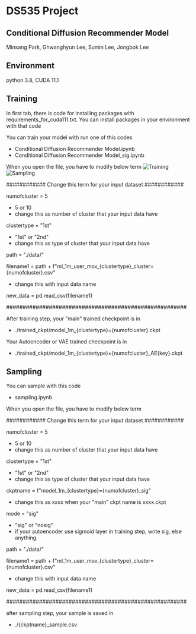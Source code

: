 # DS535 Project
## Conditional Diffusion Recommender Model
Minsang Park, Ghwanghyun Lee, Sumin Lee, Jongbok Lee

## Environment
python 3.8, CUDA 11.1

## Training
In first tab, there is code for installing packages with requirements_for_cuda111.txt. 
You can install packages in your environment with that code

You can train your model with run one of this codes

  * Conditional Diffusion Recommender Model.ipynb
  * Conditional Diffusion Recommender Model_sig.ipynb

When you open the file, you have to modify below term
![Training](https://i.ibb.co/Z8SDXCD/image.png)
![Sampling](https://i.ibb.co/pQFVGfD/2.png)

############ Change this term for your input dataset ############

numofcluster = 5               
* 5 or 10
* change this as number of cluster that your input data have


clustertype = "1st"            
* "1st" or "2nd"
* change this as type of cluster that your input data have

path = "./data/"

filename1 = path + f"ml_1m_user_mov_{clustertype}_cluster={numofcluster}.csv" 
* change this with input data name

new_data = pd.read_csv(filename1)

#######################################################


After training step, your "main" trained checkpoint is in 
* ./trained_ckpt/model_1m_{clustertype}={numofcluster}.ckpt

Your Autoencoder or VAE trained checkpoint is in 
* ./trained_ckpt/model_1m_{clustertype}={numofcluster}_AE{key}.ckpt

## Sampling
You can sample with this code

  * sampling.ipynb

When you open the file, you have to modify below term

############ Change this term for your input dataset ############

numofcluster = 5               
* 5 or 10
* change this as number of cluster that your input data have

clustertype = "1st"
* "1st" or "2nd"
* change this as type of cluster that your input data have

ckptname = f"model_1m_{clustertype}={numofcluster}_sig"  
* change this as xxxx when your "main" ckpt name is xxxx.ckpt

mode = "sig"
* "sig" or "nosig"
* if your autoencoder use sigmoid layer in training step, write sig, else anything.

path = "./data/"

filename1 = path + f"ml_1m_user_mov_{clustertype}_cluster={numofcluster}.csv" 
* change this with input data name

new_data = pd.read_csv(filename1)

#######################################################

after sampling step, your sample is saved in 
* ./{ckptname}_sample.csv
